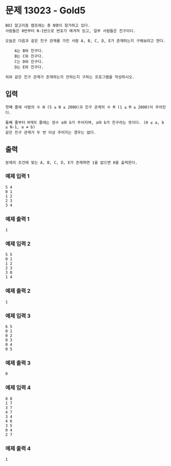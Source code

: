 # 문제 13023 - Gold5
    BOJ 알고리즘 캠프에는 총 N명이 참가하고 있다. 
    사람들은 0번부터 N-1번으로 번호가 매겨져 있고, 일부 사람들은 친구이다.
    
    오늘은 다음과 같은 친구 관계를 가진 사람 A, B, C, D, E가 존재하는지 구해보려고 한다.
    
        A는 B와 친구다.
        B는 C와 친구다.
        C는 D와 친구다.
        D는 E와 친구다.

    위와 같은 친구 관계가 존재하는지 안하는지 구하는 프로그램을 작성하시오.

## 입력
    첫째 줄에 사람의 수 N (5 ≤ N ≤ 2000)과 친구 관계의 수 M (1 ≤ M ≤ 2000)이 주어진다.

    둘째 줄부터 M개의 줄에는 정수 a와 b가 주어지며, a와 b가 친구라는 뜻이다. (0 ≤ a, b ≤ N-1, a ≠ b) 
    같은 친구 관계가 두 번 이상 주어지는 경우는 없다.

## 출력
    문제의 조건에 맞는 A, B, C, D, E가 존재하면 1을 없으면 0을 출력한다.

### 예제 입력 1
    5 4
    0 1
    1 2
    2 3
    3 4
### 예제 출력 1
    1
### 예제 입력 2
    5 5
    0 1
    1 2
    2 3
    3 0
    1 4
### 예제 출력 2
    1
### 예제 입력 3
    6 5
    0 1
    0 2
    0 3
    0 4
    0 5
### 예제 출력 3
    0
### 예제 입력 4
    8 8
    1 7
    3 7
    4 7
    3 4
    4 6
    3 5
    0 4
    2 7
### 예제 출력 4
    1